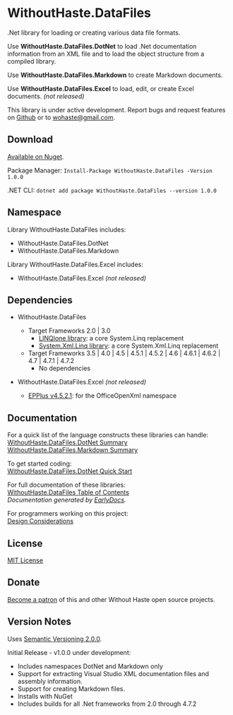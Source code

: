 # WithoutHaste.DataFiles

.Net library for loading or creating various data file formats.

Use **WithoutHaste.DataFiles.DotNet** to load .Net documentation information from an XML file and to load the object structure from a compiled library.  

Use **WithoutHaste.DataFiles.Markdown** to create Markdown documents.  

Use **WithoutHaste.DataFiles.Excel** to load, edit, or create Excel documents. _(not released)_

This library is under active development. Report bugs and request features on [Github](https://github.com/WithoutHaste/WithoutHaste.DataFiles/issues) or to wohaste@gmail.com.

## Download

[Available on Nuget](https://www.nuget.org/packages/WithoutHaste.DataFiles/1.0.0).

Package Manager: `Install-Package WithoutHaste.DataFiles -Version 1.0.0`

.NET CLI: `dotnet add package WithoutHaste.DataFiles --version 1.0.0`

## Namespace

Library WithoutHaste.DataFiles includes:  
* WithoutHaste.DataFiles.DotNet
* WithoutHaste.DataFiles.Markdown

Library WithoutHaste.DataFiles.Excel includes:  
* WithoutHaste.DataFiles.Excel _(not released)_

## Dependencies

* WithoutHaste.DataFiles
  * Target Frameworks 2.0 | 3.0
    * [LINQlone library](https://www.nuget.org/packages/LINQlone/): a core System.Linq replacement
    * [System.Xml.Linq library](https://www.nuget.org/packages/System.Xml.Linq/): a core System.Xml.Linq replacement
  * Target Frameworks 3.5 | 4.0 | 4.5 | 4.5.1 | 4.5.2 | 4.6 | 4.6.1 | 4.6.2 | 4.7 | 4.7.1 | 4.7.2
    * No dependencies
	
* WithoutHaste.DataFiles.Excel _(not released)_
  * [EPPlus v4.5.2.1](https://www.nuget.org/packages/EPPlus/): for the OfficeOpenXml namespace

## Documentation

For a quick list of the language constructs these libraries can handle:  
[WithoutHaste.DataFiles.DotNet Summary](DOTNET_SUMMARY.md)  
[WithoutHaste.DataFiles.Markdown Summary](MARKDOWN_SUMMARY.md)  

To get started coding:  
[WithoutHaste.DataFiles.DotNet Quick Start](DOTNET_GETTINGSTARTED.md)  

For full documentation of these libraries:  
[WithoutHaste.DataFiles Table of Contents](documentation/TableOfContents.md)  
_Documentation generated by [EarlyDocs](https://github.com/WithoutHaste/EarlyDocs)._  

For programmers working on this project:  
[Design Considerations](DESIGN.md)  

## License

[MIT License](https://github.com/WithoutHaste/WithoutHaste.DataFiles/blob/master/LICENSE)

## Donate

[Become a patron](https://www.patreon.com/withouthaste) of this and other Without Haste open source projects.

## Version Notes

Uses [Semantic Versioning 2.0.0](https://semver.org/).

Initial Release - v1.0.0 under development:
- Includes namespaces DotNet and Markdown only
- Support for extracting Visual Studio XML documentation files and assembly information.  
- Support for creating Markdown files.  
- Installs with NuGet  
- Includes builds for all .Net frameworks from 2.0 through 4.7.2  
